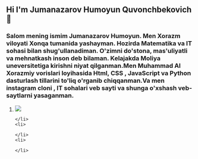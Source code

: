 ## Hi I'm Jumanazarov Humoyun Quvonchbekovich👋
<!doctypehtml>
<html>
  <h3>
    Salom mening ismim Jumanazarov Humoyun. Men Xorazm viloyati Xonqa tumanida yashayman. Hozirda Matematika va IT sohasi bilan shug'ullanadiman. O'zimni do'stona, mas'uliyatli va mehnatkash inson deb bilaman. Kelajakda Moliya uneversitetiga kirishni niyat qilganman.Men Muhammad Al Xorazmiy vorislari loyihasida Html, CSS , JavaScript va Python dasturlash tillarini to'liq o'rganib chiqqanman.Va men instagram cloni , IT sohalari veb sayti va shunga o'xshash veb-saytlarni yasaganman.

  </h3>
  <ol>
    <li>
      <img src='[https://kinsta.com/blog/html-vs-html5/](https://wproom.com/html/)'>
        

    </li>
    <li>
    
    </li>
    <li>
    
    </li>
  </ol>
  
</html>

